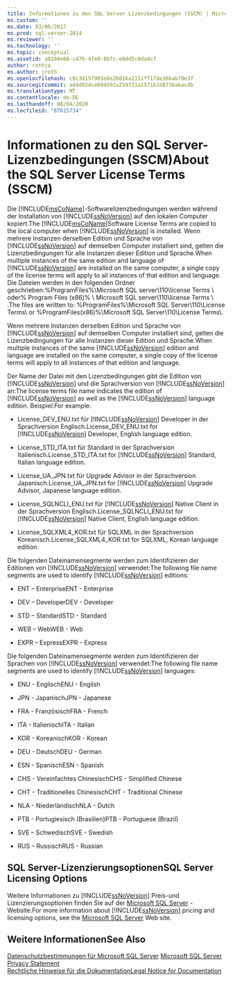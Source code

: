 ```yaml
---
title: Informationen zu den SQL Server Lizenzbedingungen (SSCM) | Microsoft-Dokumentation
ms.custom: ''
ms.date: 03/06/2017
ms.prod: sql-server-2014
ms.reviewer: ''
ms.technology: ''
ms.topic: conceptual
ms.assetid: a8204e68-c476-4fe0-8bfc-e6dd5c0da4cf
author: rothja
ms.author: jroth
ms.openlocfilehash: c0c3d15f903e8e2b016a2151ff17de366ab70e3f
ms.sourcegitcommit: ad4d92dce894592a259721a1571b1d8736abacdb
ms.translationtype: MT
ms.contentlocale: de-DE
ms.lasthandoff: 08/04/2020
ms.locfileid: "87615734"
---
```

# <a name="about-the-sql-server-license-terms-sscm"></a><span data-ttu-id="12170-102">Informationen zu den SQL Server-Lizenzbedingungen (SSCM)</span><span class="sxs-lookup"><span data-stu-id="12170-102">About the SQL Server License Terms (SSCM)</span></span>
  <span data-ttu-id="12170-103">Die [!INCLUDE[msCoName](../../includes/msconame-md.md)]-Softwarelizenzbedingungen werden während der Installation von [!INCLUDE[ssNoVersion](../../includes/ssnoversion-md.md)] auf den lokalen Computer kopiert.</span><span class="sxs-lookup"><span data-stu-id="12170-103">The [!INCLUDE[msCoName](../../includes/msconame-md.md)]Software License Terms are copied to the local computer when [!INCLUDE[ssNoVersion](../../includes/ssnoversion-md.md)] is installed.</span></span> <span data-ttu-id="12170-104">Wenn mehrere Instanzen derselben Edition und Sprache von [!INCLUDE[ssNoVersion](../../includes/ssnoversion-md.md)] auf demselben Computer installiert sind, gelten die Lizenzbedingungen für alle Instanzen dieser Edition und Sprache.</span><span class="sxs-lookup"><span data-stu-id="12170-104">When multiple instances of the same edition and language of [!INCLUDE[ssNoVersion](../../includes/ssnoversion-md.md)] are installed on the same computer, a single copy of the license terms will apply to all instances of that edition and language.</span></span> <span data-ttu-id="12170-105">Die Dateien werden in den folgenden Ordner geschrieben:%ProgramFiles%\Microsoft SQL server\110\license Terms \ oder% Program Files (x86)% \ Microsoft SQL server\110\license Terms \\ .</span><span class="sxs-lookup"><span data-stu-id="12170-105">The files are written to: %ProgramFiles%\Microsoft SQL Server\110\License Terms\ or %ProgramFiles(x86)%\Microsoft SQL Server\110\License Terms\\.</span></span>  
  
 <span data-ttu-id="12170-106">Wenn mehrere Instanzen derselben Edition und Sprache von [!INCLUDE[ssNoVersion](../../includes/ssnoversion-md.md)] auf demselben Computer installiert sind, gelten die Lizenzbedingungen für alle Instanzen dieser Edition und Sprache.</span><span class="sxs-lookup"><span data-stu-id="12170-106">When multiple instances of the same [!INCLUDE[ssNoVersion](../../includes/ssnoversion-md.md)] edition and language are installed on the same computer, a single copy of the license terms will apply to all instances of that edition and language.</span></span>  
  
 <span data-ttu-id="12170-107">Der Name der Datei mit den Lizenzbedingungen gibt die Edition von [!INCLUDE[ssNoVersion](../../includes/ssnoversion-md.md)] und die Sprachversion von [!INCLUDE[ssNoVersion](../../includes/ssnoversion-md.md)] an:</span><span class="sxs-lookup"><span data-stu-id="12170-107">The license terms file name indicates the edition of [!INCLUDE[ssNoVersion](../../includes/ssnoversion-md.md)] as well as the [!INCLUDE[ssNoVersion](../../includes/ssnoversion-md.md)] language edition.</span></span> <span data-ttu-id="12170-108">Beispiel:</span><span class="sxs-lookup"><span data-stu-id="12170-108">For example:</span></span>  
  
-   <span data-ttu-id="12170-109">License_DEV_ENU.txt für [!INCLUDE[ssNoVersion](../../includes/ssnoversion-md.md)] Developer in der Sprachversion Englisch.</span><span class="sxs-lookup"><span data-stu-id="12170-109">License_DEV_ENU.txt for [!INCLUDE[ssNoVersion](../../includes/ssnoversion-md.md)] Developer, English language edition.</span></span>  
  
-   <span data-ttu-id="12170-110">License_STD_ITA.txt für  Standard in der Sprachversion Italienisch.</span><span class="sxs-lookup"><span data-stu-id="12170-110">License_STD_ITA.txt for [!INCLUDE[ssNoVersion](../../includes/ssnoversion-md.md)] Standard, Italian language edition.</span></span>  
  
-   <span data-ttu-id="12170-111">License_UA_JPN.txt für  Upgrade Advisor in der Sprachversion Japanisch.</span><span class="sxs-lookup"><span data-stu-id="12170-111">License_UA_JPN.txt for [!INCLUDE[ssNoVersion](../../includes/ssnoversion-md.md)] Upgrade Advisor, Japanese language edition.</span></span>  
  
-   <span data-ttu-id="12170-112">License_SQLNCLI_ENU.txt für [!INCLUDE[ssNoVersion](../../includes/ssnoversion-md.md)] Native Client in der Sprachversion Englisch.</span><span class="sxs-lookup"><span data-stu-id="12170-112">License_SQLNCLI_ENU.txt for [!INCLUDE[ssNoVersion](../../includes/ssnoversion-md.md)] Native Client, English language edition.</span></span>  
  
-   <span data-ttu-id="12170-113">License_SQLXML4_KOR.txt für SQLXML in der Sprachversion Koreanisch.</span><span class="sxs-lookup"><span data-stu-id="12170-113">License_SQLXML4_KOR.txt for SQLXML, Korean language edition.</span></span>  
  
 <span data-ttu-id="12170-114">Die folgenden Dateinamensegmente werden zum Identifizieren der Editionen von [!INCLUDE[ssNoVersion](../../includes/ssnoversion-md.md)] verwendet:</span><span class="sxs-lookup"><span data-stu-id="12170-114">The following file name segments are used to identify [!INCLUDE[ssNoVersion](../../includes/ssnoversion-md.md)] editions:</span></span>  
  
-   <span data-ttu-id="12170-115">ENT – Enterprise</span><span class="sxs-lookup"><span data-stu-id="12170-115">ENT - Enterprise</span></span>  
  
-   <span data-ttu-id="12170-116">DEV – Developer</span><span class="sxs-lookup"><span data-stu-id="12170-116">DEV - Developer</span></span>  
  
-   <span data-ttu-id="12170-117">STD – Standard</span><span class="sxs-lookup"><span data-stu-id="12170-117">STD - Standard</span></span>  
  
-   <span data-ttu-id="12170-118">WEB – Web</span><span class="sxs-lookup"><span data-stu-id="12170-118">WEB - Web</span></span>  
  
-   <span data-ttu-id="12170-119">EXPR – Express</span><span class="sxs-lookup"><span data-stu-id="12170-119">EXPR - Express</span></span>  
  
 <span data-ttu-id="12170-120">Die folgenden Dateinamensegmente werden zum Identifizieren der Sprachen von [!INCLUDE[ssNoVersion](../../includes/ssnoversion-md.md)] verwendet:</span><span class="sxs-lookup"><span data-stu-id="12170-120">The following file name segments are used to identify [!INCLUDE[ssNoVersion](../../includes/ssnoversion-md.md)] languages:</span></span>  
  
-   <span data-ttu-id="12170-121">ENU - Englisch</span><span class="sxs-lookup"><span data-stu-id="12170-121">ENU - English</span></span>  
  
-   <span data-ttu-id="12170-122">JPN - Japanisch</span><span class="sxs-lookup"><span data-stu-id="12170-122">JPN - Japanese</span></span>  
  
-   <span data-ttu-id="12170-123">FRA - Französisch</span><span class="sxs-lookup"><span data-stu-id="12170-123">FRA - French</span></span>  
  
-   <span data-ttu-id="12170-124">ITA - Italienisch</span><span class="sxs-lookup"><span data-stu-id="12170-124">ITA - Italian</span></span>  
  
-   <span data-ttu-id="12170-125">KOR - Koreanisch</span><span class="sxs-lookup"><span data-stu-id="12170-125">KOR - Korean</span></span>  
  
-   <span data-ttu-id="12170-126">DEU - Deutsch</span><span class="sxs-lookup"><span data-stu-id="12170-126">DEU - German</span></span>  
  
-   <span data-ttu-id="12170-127">ESN - Spanisch</span><span class="sxs-lookup"><span data-stu-id="12170-127">ESN - Spanish</span></span>  
  
-   <span data-ttu-id="12170-128">CHS - Vereinfachtes Chinesisch</span><span class="sxs-lookup"><span data-stu-id="12170-128">CHS - Simplified Chinese</span></span>  
  
-   <span data-ttu-id="12170-129">CHT - Traditionelles Chinesisch</span><span class="sxs-lookup"><span data-stu-id="12170-129">CHT - Traditional Chinese</span></span>  
  
-   <span data-ttu-id="12170-130">NLA - Niederländisch</span><span class="sxs-lookup"><span data-stu-id="12170-130">NLA - Dutch</span></span>  
  
-   <span data-ttu-id="12170-131">PTB - Portugiesisch (Brasilien)</span><span class="sxs-lookup"><span data-stu-id="12170-131">PTB - Portuguese (Brazil)</span></span>  
  
-   <span data-ttu-id="12170-132">SVE – Schwedisch</span><span class="sxs-lookup"><span data-stu-id="12170-132">SVE - Swedish</span></span>  
  
-   <span data-ttu-id="12170-133">RUS – Russisch</span><span class="sxs-lookup"><span data-stu-id="12170-133">RUS - Russian</span></span>  
  
## <a name="sql-server-licensing-options"></a><span data-ttu-id="12170-134">SQL Server-Lizenzierungsoptionen</span><span class="sxs-lookup"><span data-stu-id="12170-134">SQL Server Licensing Options</span></span>  
 <span data-ttu-id="12170-135">Weitere Informationen zu [!INCLUDE[ssNoVersion](../../includes/ssnoversion-md.md)] Preis-und Lizenzierungsoptionen finden Sie auf der [Microsoft SQL Server](https://go.microsoft.com/fwlink/?LinkId=190955) -Website.</span><span class="sxs-lookup"><span data-stu-id="12170-135">For more information about [!INCLUDE[ssNoVersion](../../includes/ssnoversion-md.md)] pricing and licensing options, see the [Microsoft SQL Server](https://go.microsoft.com/fwlink/?LinkId=190955) Web site.</span></span>  
  
## <a name="see-also"></a><span data-ttu-id="12170-136">Weitere Informationen</span><span class="sxs-lookup"><span data-stu-id="12170-136">See Also</span></span>  
 <span data-ttu-id="12170-137">[Datenschutzbestimmungen für Microsoft SQL Server](../../../2014/getting-started/microsoft-sql-server-privacy-statement.md) </span><span class="sxs-lookup"><span data-stu-id="12170-137">[Microsoft SQL Server Privacy Statement](../../../2014/getting-started/microsoft-sql-server-privacy-statement.md) </span></span>  
 [<span data-ttu-id="12170-138">Rechtliche Hinweise für die Dokumentation</span><span class="sxs-lookup"><span data-stu-id="12170-138">Legal Notice for Documentation</span></span>](../../../2014/getting-started/legal-notice-for-documentation.md)  
  
  
